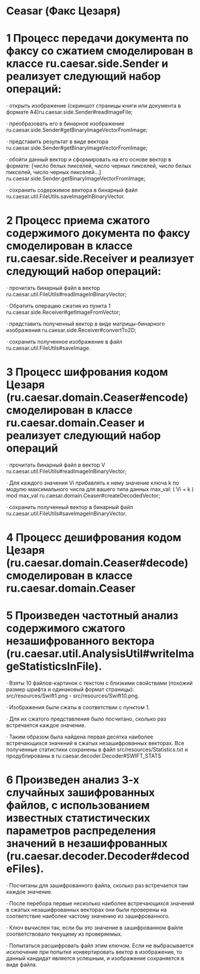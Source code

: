 # Ceasar (Факс Цезаря)

# 1 Процесс передачи документа по факсу со сжатием смоделирован в классе ru.caesar.side.Sender и реализует следующий набор операций:
· открыть изображение (скриншот страницы книги или документа в формате А4)ru.caesar.side.Sender#readImageFile;

· преобразовать его в бинарное изображение ru.caesar.side.Sender#getBinaryImageVectorFromImage;

· представить результат в виде вектора ru.caesar.side.Sender#getBinaryImageVectorFromImage;

· обойти данный вектор и сформировать на его основе вектор в формате: 
[число белых пикселей, число черных пикселей, число белых пикселей, число черных пикселей...] ru.caesar.side.Sender.getBinaryImageVectorFromImage;

· сохранить содержимое вектора в бинарный файл ru.caesar.util.FileUtils.saveImageInBinaryVector.

# 2 Процесс приема сжатого содержимого документа по факсу смоделирован в классе ru.caesar.side.Receiver и реализует следующий набор операций:
· прочитать бинарный файл в вектор ru.caesar.util.FileUtils#readImageInBinaryVector;

· Обратить операцию сжатия из пункта 1 ru.caesar.side.Receiver#getImageFromVector;

· представить полученный вектор в виде матрицы-бинарного изображения ru.caesar.side.Receiver#convertTo2D;

· сохранить полученное изображение в файл ru.caesar.util.FileUtils#saveImage.

# 3 Процесс шифрования кодом Цезаря (ru.caesar.domain.Ceaser#encode) смоделирован в классе ru.caesar.domain.Ceaser и реализует следующий набор операций
· прочитать бинарный файл в вектор V ru.caesar.util.FileUtils#readImageInBinaryVector;

· Для каждого значения Vi прибавлять к нему значение ключа k по модулю максимального числа для вашего типа данных max_val: ( Vi + k ) mod max_val ru.caesar.domain.Ceaser#createDecodedVector;

· сохранить полученный вектор в бинарный файл ru.caesar.util.FileUtils#saveImageInBinaryVector.

# 4 Процесс дешифрования кодом Цезаря (ru.caesar.domain.Ceaser#decode) смоделирован в классе ru.caesar.domain.Ceaser

# 5 Произведен частотный анализ содержимого сжатого незашифрованного вектора (ru.caesar.util.AnalysisUtil#writeImageStatisticsInFile).
· Взяты 10 файлов-картинок с текстом с близкими свойствами (похожий размер шрифта и одинаковый формат страницы): src/resources/Swift1.png - src/resources/Swift10.png.

· Изображения были сжаты в соответствии с пунктом 1.

· Для их сжатого представления было посчитано, сколько раз встречается каждое значение.

· Таким образом была найдена первая десятка наиболее встречающихся значений в сжатых незашифрованных векторах.
Все полученные статистики сохранены в файл src/resources/Statistics.txt и продублированы в ru.caesar.decoder.Decoder#SWIFT_STATS

# 6 Произведен анализ 3-х случайных зашифрованных файлов, с использованием известных статистических параметров распределения значений в незашифрованных (ru.caesar.decoder.Decoder#decodeFiles).
· Посчитаны для зашифрованного файла, сколько раз встречается там каждое значение.

· После перебора первые несколько наиболее встречающихся значений в сжатых незашифрованных векторах 
они были проверены на соответствие наиболее частому значению из зашифрованного.

· Ключ вычислен так, если бы это значение в зашифрованном файле соответствовало текущему из проверяемых.

· Попытаться расшифровать файл этим ключом. Если не выбрасывается исключение при попытке конвертировать 
вектор в изображение, то данный кандидат является успешным, и изображение сохраняется в виде файла.
